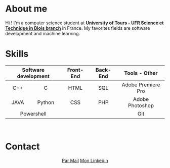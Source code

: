 # About me

Hi ! I'm a computer science student at <a href='https://www.univ-tours.fr/formations/licence-sciences-technologies-sante-mention-informatique'>__University of Tours - UFR Science et Technique in Blois branch__</a> in France. My favorites fields are software development and machine learning.
<br>
# Skills
<table align="center">
	<thead>
		<tr>
			<th colspan='2' align='center'>Software development</th>
			<th colspan='1' align='center'>Front-End</th>
			<th colspan='1' align='center'>Back-End</th>
			<th colspan='1' align='center'>Tools - Other</th>
		</tr>
	</thead>
	<tbody>
		<tr>
			<td align='center'>C++</td>
			<td align='center'>C</td>
			<td align='center'>HTML</td>
			<td align='center'>SQL</td>
			<td align='center'>Adobe Premiere Pro</td>
		</tr>
		<tr>
			<td align='center'>JAVA</td>
			<td align='center'>Python</td>
			<td align='center'>CSS</td>
			<td align='center'>PHP</td>
			<td align='center'>Adobe Photoshop</td>
		</tr>
		<tr>
			<td align ='center' colspan='2'>Powershell</td>
			<td align='center'></td>
			<td align='center'></td>
			<td align='center'>Git</td>
		</tr>
	</tbody>
</table>
<br>

# Contact
<p align='center'>
	<a href="mailto:nikola.gandon@gmail.com">Par Mail</a>
	<a href="https://www.linkedin.com/in/nikola-gandon/">Mon Linkedin</a>
</p>
